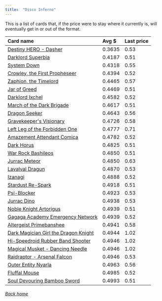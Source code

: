 ```yaml
---
title:  "Disco Inferno"
---
```


This is a list of cards that, if the price were to stay where it currently is, will eventually get in or out of the format.

| Card name | Avg $ | Last price |
| :-- | :-- | :-- |
[Destiny HERO - Dasher](https://db.ygoprodeck.com/card/?search=Destiny%20HERO%20-%20Dasher) | 0.3635 | 0.53 |
[Darklord Superbia](https://db.ygoprodeck.com/card/?search=Darklord%20Superbia) | 0.4187 | 0.51 |
[System Down](https://db.ygoprodeck.com/card/?search=System%20Down) | 0.4318 | 0.55 |
[Crowley, the First Propheseer](https://db.ygoprodeck.com/card/?search=Crowley,%20the%20First%20Propheseer) | 0.4394 | 0.52 |
[Zaphion, the Timelord](https://db.ygoprodeck.com/card/?search=Zaphion,%20the%20Timelord) | 0.4465 | 0.57 |
[Jar of Greed](https://db.ygoprodeck.com/card/?search=Jar%20of%20Greed) | 0.4469 | 0.51 |
[Darklord Ixchel](https://db.ygoprodeck.com/card/?search=Darklord%20Ixchel) | 0.4582 | 0.52 |
[March of the Dark Brigade](https://db.ygoprodeck.com/card/?search=March%20of%20the%20Dark%20Brigade) | 0.4617 | 0.51 |
[Dragon Seeker](https://db.ygoprodeck.com/card/?search=Dragon%20Seeker) | 0.4643 | 0.56 |
[Gravekeeper's Visionary](https://db.ygoprodeck.com/card/?search=Gravekeeper's%20Visionary) | 0.4726 | 0.58 |
[Left Leg of the Forbidden One](https://db.ygoprodeck.com/card/?search=Left%20Leg%20of%20the%20Forbidden%20One) | 0.4777 | 0.71 |
[Amazement Attendant Comica](https://db.ygoprodeck.com/card/?search=Amazement%20Attendant%20Comica) | 0.4782 | 0.52 |
[Dark Horus](https://db.ygoprodeck.com/card/?search=Dark%20Horus) | 0.4825 | 0.51 |
[War Rock Bashileos](https://db.ygoprodeck.com/card/?search=War%20Rock%20Bashileos) | 0.4850 | 0.51 |
[Jurrac Meteor](https://db.ygoprodeck.com/card/?search=Jurrac%20Meteor) | 0.4850 | 0.63 |
[Lavalval Dragun](https://db.ygoprodeck.com/card/?search=Lavalval%20Dragun) | 0.4870 | 0.53 |
[Izanagi](https://db.ygoprodeck.com/card/?search=Izanagi) | 0.4888 | 0.52 |
[Stardust Re-Spark](https://db.ygoprodeck.com/card/?search=Stardust%20Re-Spark) | 0.4918 | 0.51 |
[Psi-Blocker](https://db.ygoprodeck.com/card/?search=Psi-Blocker) | 0.4923 | 0.53 |
[Jurrac Dino](https://db.ygoprodeck.com/card/?search=Jurrac%20Dino) | 0.4938 | 0.53 |
[Noble Knight Artorigus](https://db.ygoprodeck.com/card/?search=Noble%20Knight%20Artorigus) | 0.4939 | 0.51 |
[Gagaga Academy Emergency Network](https://db.ygoprodeck.com/card/?search=Gagaga%20Academy%20Emergency%20Network) | 0.4939 | 0.52 |
[Altergeist Primebanshee](https://db.ygoprodeck.com/card/?search=Altergeist%20Primebanshee) | 0.4941 | 0.58 |
[Dark Magician Girl the Dragon Knight](https://db.ygoprodeck.com/card/?search=Dark%20Magician%20Girl%20the%20Dragon%20Knight) | 0.4944 | 1.02 |
[Hi-Speedroid Rubber Band Shooter](https://db.ygoprodeck.com/card/?search=Hi-Speedroid%20Rubber%20Band%20Shooter) | 0.4946 | 1.02 |
[Magical Musket - Dancing Needle](https://db.ygoprodeck.com/card/?search=Magical%20Musket%20-%20Dancing%20Needle) | 0.4946 | 1.02 |
[Raidraptor - Arsenal Falcon](https://db.ygoprodeck.com/card/?search=Raidraptor%20-%20Arsenal%20Falcon) | 0.4946 | 0.53 |
[Outer Entity Nyarla](https://db.ygoprodeck.com/card/?search=Outer%20Entity%20Nyarla) | 0.4963 | 0.56 |
[Fluffal Mouse](https://db.ygoprodeck.com/card/?search=Fluffal%20Mouse) | 0.4985 | 0.52 |
[Soul Devouring Bamboo Sword](https://db.ygoprodeck.com/card/?search=Soul%20Devouring%20Bamboo%20Sword) | 0.4993 | 0.51 |

###### [Back home](index)